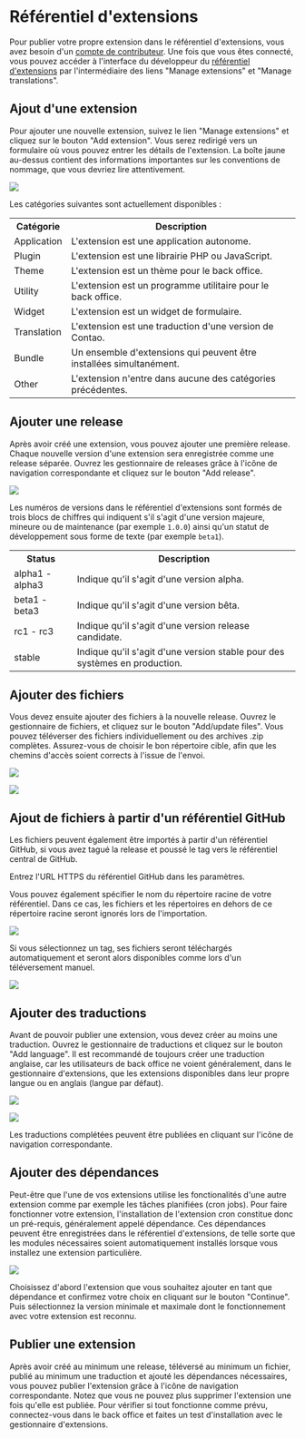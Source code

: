 # Référentiel d'extensions

Pour publier votre propre extension dans le référentiel d'extensions, vous avez 
besoin d'un [compte de contributeur][1]. Une fois que vous êtes connecté, vous 
pouvez accéder à l'interface du développeur du [référentiel d'extensions][2] 
par l'intermédiaire des liens "Manage extensions" et "Manage translations".


## Ajout d'une extension

Pour ajouter une nouvelle extension, suivez le lien "Manage extensions" et 
cliquez sur le bouton "Add extension". Vous serez redirigé vers un formulaire 
où vous pouvez entrer les détails de l'extension. La boîte jaune au-dessus 
contient des informations importantes sur les conventions de nommage, que 
vous devriez lire attentivement.

![](../en/images/add-extension.jpg?raw=true)

Les catégories suivantes sont actuellement disponibles :

<table>
<tr>
  <th>Catégorie</th>
  <th>Description</th>
</tr>
<tr>
  <td>Application</td>
  <td>L'extension est une application autonome.</td>
</tr>
<tr>
  <td>Plugin</td>
  <td>L'extension est une librairie PHP ou JavaScript.</td>
</tr>
<tr>
  <td>Theme</td>
  <td>L'extension est un thème pour le back office.</td>
</tr>
<tr>
  <td>Utility</td>
  <td>L'extension est un programme utilitaire pour le back office.</td>
</tr>
<tr>
  <td>Widget</td>
  <td>L'extension est un widget de formulaire.</td>
</tr>
<tr>
  <td>Translation</td>
  <td>L'extension est une traduction d'une version de Contao.</td>
</tr>
<tr>
  <td>Bundle</td>
  <td>Un ensemble d'extensions qui peuvent être installées simultanément.</td>
</tr>
<tr>
  <td>Other</td>
  <td>L'extension n'entre dans aucune des catégories précédentes.</td>
</tr>
</table>


## Ajouter une release

Après avoir créé une extension, vous pouvez ajouter une première release. 
Chaque nouvelle version d'une extension sera enregistrée comme une release 
séparée. Ouvrez les gestionnaire de releases grâce à l'icône de navigation 
correspondante et cliquez sur le bouton "Add release".

![](../en/images/add-release.jpg?raw=true)

Les numéros de versions dans le référentiel d'extensions sont formés de trois 
blocs de chiffres qui indiquent s'il s'agit d'une version majeure, mineure ou 
de maintenance (par exemple `1.0.0`) ainsi qu'un statut de développement sous 
forme de texte (par exemple `beta1`).

<table>
<tr>
  <th>Status</th>
  <th>Description</th>
</tr>
<tr>
  <td>alpha1 - alpha3</td>
  <td>Indique qu'il s'agit d'une version alpha.</td>
</tr>
<tr>
  <td>beta1 - beta3</td>
  <td>Indique qu'il s'agit d'une version bêta.</td>
</tr>
<tr>
  <td>rc1 - rc3</td>
  <td>Indique qu'il s'agit d'une version release candidate.</td>
</tr>
<tr>
  <td>stable</td>
  <td>Indique qu'il s'agit d'une version stable pour des systèmes en 
  production.</td>
</tr>
</table>


## Ajouter des fichiers

Vous devez ensuite ajouter des fichiers à la nouvelle release. Ouvrez le 
gestionnaire de fichiers, et cliquez sur le bouton "Add/update files". Vous 
pouvez téléverser des fichiers individuellement ou des archives .zip complètes. 
Assurez-vous de choisir le bon répertoire cible, afin que les chemins d'accès 
soient corrects à l'issue de l'envoi.

![](../en/images/add-files.jpg?raw=true)

![](../en/images/edit-files.jpg?raw=true)


## Ajout de fichiers à partir d'un référentiel GitHub

Les fichiers peuvent également être importés à partir d'un référentiel GitHub, 
si vous avez tagué la release et poussé le tag vers le référentiel central de 
GitHub.

Entrez l'URL HTTPS du référentiel GitHub dans les paramètres.

Vous pouvez également spécifier le nom du répertoire racine de votre référentiel. 
Dans ce cas, les fichiers et les répertoires en dehors de ce répertoire racine 
seront ignorés lors de l'importation.

![](../en/images/github-import.jpg?raw=true)

Si vous sélectionnez un tag, ses fichiers seront téléchargés automatiquement 
et seront alors disponibles comme lors d'un téléversement manuel.

![](../en/images/github-import-tag.jpg?raw=true)


## Ajouter des traductions

Avant de pouvoir publier une extension, vous devez créer au moins une 
traduction. Ouvrez le gestionnaire de traductions et cliquez sur le bouton 
"Add language". Il est recommandé de toujours créer une traduction anglaise, 
car les utilisateurs de back office ne voient généralement, dans le gestionnaire 
d'extensions, que les extensions disponibles dans leur propre langue ou en 
anglais (langue par défaut).

![](../en/images/add-translation.jpg?raw=true)

![](../en/images/edit-translation.jpg?raw=true)

Les traductions complétées peuvent être publiées en cliquant sur l'icône de 
navigation correspondante.


## Ajouter des dépendances

Peut-être que l'une de vos extensions utilise les fonctionalités d'une autre 
extension comme par exemple les tâches planifiées (cron jobs). Pour faire 
fonctionner votre extension, l'installation de l'extension cron constitue donc 
un pré-requis, généralement appelé dépendance. Ces dépendances peuvent être 
enregistrées dans le référentiel d'extensions, de telle sorte que les modules 
nécessaires soient automatiquement installés lorsque vous installez une 
extension particulière.

![](../en/images/add-dependency.jpg?raw=true)

Choisissez d'abord l'extension que vous souhaitez ajouter en tant que dépendance 
et confirmez votre choix en cliquant sur le bouton "Continue". Puis sélectionnez 
la version minimale et maximale dont le fonctionnement avec votre extension est 
reconnu.


## Publier une extension

Après avoir créé au minimum une release, téléversé au minimum un fichier, publié 
au minimum une traduction et ajouté les dépendances nécessaires, vous pouvez 
publier l'extension grâce à l'icône de navigation correspondante. Notez que vous 
ne pouvez plus supprimer l'extension une fois qu'elle est publiée. Pour vérifier 
si tout fonctionne comme prévu, connectez-vous dans le back office et faites un 
test d'installation avec le gestionnaire d'extensions.


[1]: https://contao.org/en/register.html
[2]: https://contao.org/en/extension-list.html
